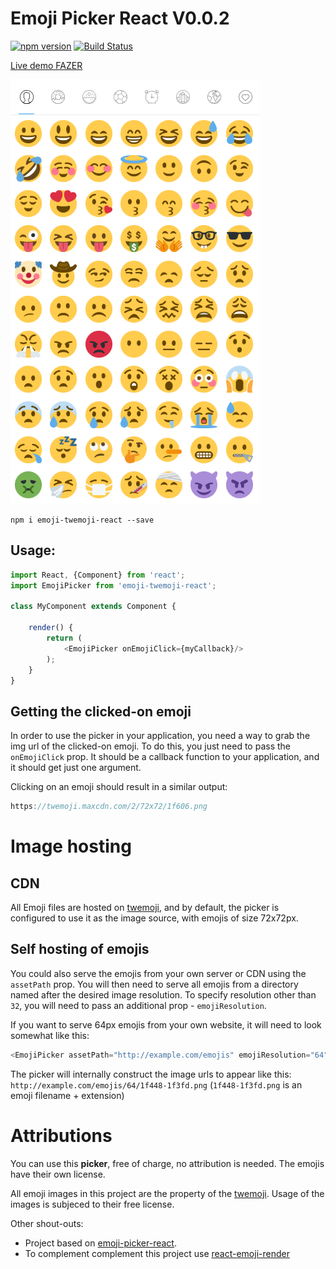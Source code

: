 # Emoji Picker React V0.0.2

[![npm version](https://badge.fury.io/js/emoji-twemoji-react.svg)](https://www.npmjs.com/package/emoji-twemoji-react) [![Build Status](https://travis-ci.org/rubentlc/emoji-twemoji-react?branch=master)](https://travis-ci.org/rubentlc/emoji-twemoji-react)

[Live demo FAZER](http://requirebin.com/?gist=0ad25fccefcdde664d8a0becad6955f9)

![img](https://raw.githubusercontent.com/rubentlc/emoji-twemoji-react/master/screenshots/1.png)

```
npm i emoji-twemoji-react --save
```



## Usage:
```js
import React, {Component} from 'react';
import EmojiPicker from 'emoji-twemoji-react';

class MyComponent extends Component {

    render() {
        return (
            <EmojiPicker onEmojiClick={myCallback}/>
        );
    }
}

```

## Getting the clicked-on emoji
In order to use the picker in your application, you need a way to grab the img url of the clicked-on emoji. To do this, you just need to pass the `onEmojiClick` prop. It should be a callback function to your application, and it should get just one argument.

Clicking on an emoji should result in a similar output:
```js
https://twemoji.maxcdn.com/2/72x72/1f606.png
```

# Image hosting
## CDN
All Emoji files are hosted on [twemoji](https://twemoji.twitter.com/), and by default, the picker is configured to use it as the image source, with emojis of size 72x72px.

## Self hosting of emojis
You could also serve the emojis from your own server or CDN using the `assetPath` prop. You will then need to serve all emojis from a directory named after the desired image resolution. To specify resolution other than `32`, you will need to pass an additional prop - `emojiResolution`.

If you want to serve 64px emojis from your own website, it will need to look somewhat like this:

```js
<EmojiPicker assetPath="http://example.com/emojis" emojiResolution="64"/>
```

The picker will internally construct the image urls to appear like this:
`http://example.com/emojis/64/1f448-1f3fd.png`
(`1f448-1f3fd.png` is an emoji filename + extension)

# Attributions
You can use this **picker**, free of charge, no attribution is needed. The emojis have their own license.

All emoji images in this project are the property of the [twemoji](https://twemoji.twitter.com/). Usage of the images is subjeced to their free license.

Other shout-outs:
* Project based on [emoji-picker-react](https://www.npmjs.com/package/emoji-picker-react).
* To complement complement this project use [react-emoji-render](https://www.npmjs.com/package/react-emoji-render)
